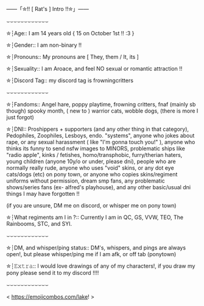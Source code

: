 ——「✮!! [ Rat's ] Intro !!✮」——

⌣⌣⌣⌣⌣⌣⌣⌣⌣⌣⌣⌣

✮┆Age:: I am 14 years old { 15 on October 1st !! :3 }

✮┆Gender:: I am non-binary !!

✮┆Pronouns:: My pronouns are [ They, them / It, its ]

✮┆Sexuality:: I am Aroace, and feel NO sexual or romantic attraction !!

✮┆Discord Tag:: my discord tag is frowningcritters

⌣⌣⌣⌣⌣⌣⌣⌣⌣⌣⌣⌣

✮┆Fandoms:: Angel hare, poppy playtime, frowning critters, fnaf (mainly sb though) spooky month, ( new to ) warrior cats, wobble dogs, (there is more I just forgot)

✮┆DNI:: Proshippers + supporters (and any other thing in that category), Pedophiles, Zoophiles, Lesboys, endo. "systems", anyone who jokes about rape, or any sexual harassment ( like "I'm gonna touch you!" ), anyone who thinks its funny to send nsfw images to MINORS, problematic ships like "radio apple", kinks / fetishes, homo/transphobic, furry/therian haters, young children (anyone 10y/o or under, please dni), people who are normally really rude, anyone who uses "void" skins, or any dot eye cats/dogs (etc) on pony town, or anyone who copies skins/regiment uniforms without permission, dream smp fans, any problematic shows/series fans (ex- alfred's playhouse), and any other basic/usual dni things I may have forgotten !!

(if you are unsure, DM me on discord, or whisper me on pony town)

✮┆What regiments am I in ?:: Currently I am in QC, GS, VVW, TEO, The Rainbooms, STC, and SYI.

⌣⌣⌣⌣⌣⌣⌣⌣⌣⌣⌣⌣

✮┆DM, and whisper/ping status:: DM's, whispers, and pings are always open!, but please whisper/ping me if I am afk, or off tab (ponytown)

✮┆𝙴𝚡𝚝𝚛𝚊:: I would love drawings of any of my characters!, if you draw my pony please send it to my discord !!!!

⌣⌣⌣⌣⌣⌣⌣⌣⌣⌣⌣⌣

< https://emojicombos.com/lake! >

⠀⠀⠀⠀⠀⠀⠀⠀

<!---
blaztrat/blaztrat is a ✨ special ✨ repository because its `README.md` (this file) appears on your GitHub profile.
You can click the Preview link to take a look at your changes.
--->
